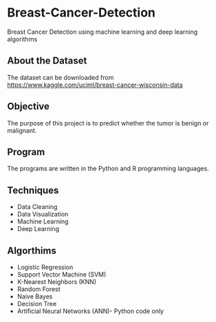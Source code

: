 # Breast-Cancer-Detection
Breast Cancer Detection using machine learning and deep learning algorithms

## About the Dataset

The dataset can be downloaded from https://www.kaggle.com/uciml/breast-cancer-wisconsin-data

## Objective

The purpose of this project is to predict whether the tumor is benign or malignant. 

## Program

The programs are written in the Python and R programming languages.

## Techniques

   - Data Cleaning
   - Data Visualization
   - Machine Learning
   - Deep Learning   

## Algorthims 

   - Logistic Regression
   - Support Vector Machine (SVM)
   - K-Nearest Neighbors (KNN)
   - Random Forest
   - Naive Bayes
   - Decision Tree
   - Artificial Neural Networks (ANN)- Python code only



